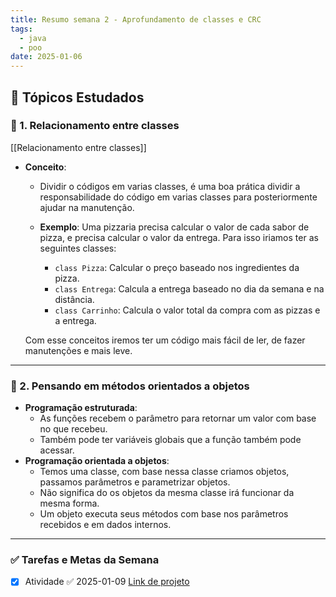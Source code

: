 ```yaml
---
title: Resumo semana 2 - Aprofundamento de classes e CRC
tags:
  - java
  - poo
date: 2025-01-06
---
```

 
## 📖 Tópicos Estudados  

### 🧩 1. Relacionamento entre classes

[[Relacionamento entre classes]]

 - **Conceito**:
	 - Dividir o códigos em varias classes, é uma boa prática dividir a responsabilidade do código em varias classes para posteriormente ajudar na manutenção.
		
	 - **Exemplo**:
		 Uma pizzaria precisa calcular o valor de cada sabor de pizza, e precisa calcular o valor da entrega.
		 Para isso iriamos ter as seguintes classes:
		 - `class Pizza`: Calcular o preço baseado nos ingredientes da pizza.
		 - `class Entrega`: Calcula a entrega baseado no dia da semana e na distância.
		 - `class Carrinho`: Calcula o valor total da compra com as pizzas e a entrega.
	
	Com esse conceitos iremos ter um código mais fácil de ler, de fazer manutenções e mais leve.

---

### 🧩 2. Pensando em métodos orientados a objetos

- **Programação estruturada**: 
	- As funções recebem o parâmetro para retornar um valor com base no que recebeu.
	- Também pode ter variáveis globais que a função também pode acessar.
- **Programação orientada a objetos**:
	- Temos uma classe, com base nessa classe criamos objetos, passamos parâmetros e parametrizar objetos.
	- Não significa do os objetos da mesma classe irá funcionar da mesma forma.
	- Um objeto executa seus métodos com base nos parâmetros recebidos e em dados internos.

---

### ✅ **Tarefas e Metas da Semana**

- [x] Atividade ✅ 2025-01-09 [Link de projeto]([bllakk/LibertyWalk-Java](https://github.com/bllakk/LibertyWalk-Java))
